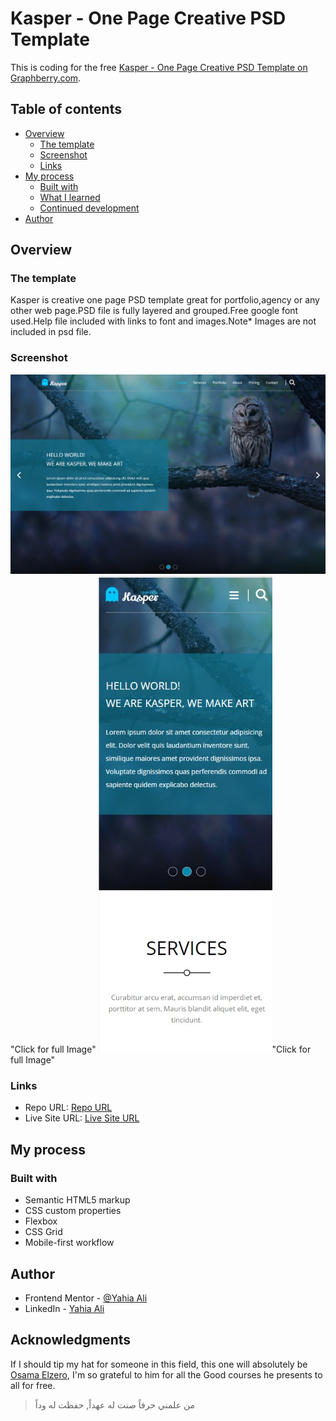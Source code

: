 # Kasper - One Page Creative PSD Template


This is coding for the free [Kasper - One Page Creative PSD Template
on Graphberry.com](https://www.graphberry.com/item/kasper-one-page-psd-template). 

## Table of contents

- [Overview](#overview)
  - [The template](#the-template)
  - [Screenshot](#screenshot)
  - [Links](#links)
- [My process](#my-process)
  - [Built with](#built-with)
  - [What I learned](#what-i-learned)
  - [Continued development](#continued-development)
- [Author](#author)

## Overview

### The template

Kasper is creative one page PSD template great for portfolio,agency or any other web page.PSD file is fully layered and grouped.Free google font used.Help file included with links to font and images.Note* Images are not included in psd file.

### Screenshot

[![](./screenshots/desktop_thumb.jpg)](./screenshots/desktop.jpg)"Click for full Image"
[![](./screenshots/mobile_thumb.jpg)](./screenshots/mobile.jpg)"Click for full Image"


### Links

- Repo URL: [Repo URL](https://github.com/YahiaG/Kasper---One-Page-Creative-design)
- Live Site URL: [Live Site URL](https://yahiag.github.io/Kasper---One-Page-Creative-design/)

## My process

### Built with

- Semantic HTML5 markup
- CSS custom properties
- Flexbox
- CSS Grid
- Mobile-first workflow

## Author

- Frontend Mentor - [@Yahia Ali](https://www.frontendmentor.io/profile/YahiaG)
- LinkedIn - [Yahia Ali](https://www.linkedin.com/in/Yahia-Ali22)

## Acknowledgments

If I should tip my hat for someone in this field, this one will absolutely be [Osama Elzero](https://elzero.org/), I'm so grateful to him for all the Good courses he presents to all for free.

> من علمني حرفاً صنت له عهداً, حفظت له وداً